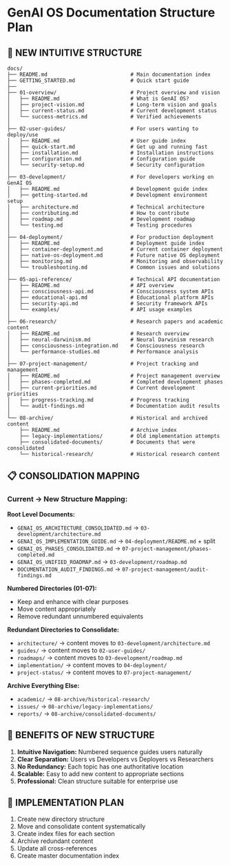 # GenAI OS Documentation Structure Plan

## 🎯 **NEW INTUITIVE STRUCTURE**

```
docs/
├── README.md                           # Main documentation index
├── GETTING_STARTED.md                  # Quick start guide
├── 
├── 01-overview/                        # Project overview and vision
│   ├── README.md                       # What is GenAI OS?
│   ├── project-vision.md               # Long-term vision and goals
│   ├── current-status.md               # Current development status
│   └── success-metrics.md              # Verified achievements
│
├── 02-user-guides/                     # For users wanting to deploy/use
│   ├── README.md                       # User guide index
│   ├── quick-start.md                  # Get up and running fast
│   ├── installation.md                 # Installation instructions
│   ├── configuration.md                # Configuration guide
│   └── security-setup.md               # Security configuration
│
├── 03-development/                     # For developers working on GenAI OS
│   ├── README.md                       # Development guide index
│   ├── getting-started.md              # Development environment setup
│   ├── architecture.md                 # Technical architecture
│   ├── contributing.md                 # How to contribute
│   ├── roadmap.md                      # Development roadmap
│   └── testing.md                      # Testing procedures
│
├── 04-deployment/                      # For production deployment
│   ├── README.md                       # Deployment guide index
│   ├── container-deployment.md         # Current container deployment
│   ├── native-os-deployment.md         # Future native OS deployment
│   ├── monitoring.md                   # Monitoring and observability
│   └── troubleshooting.md              # Common issues and solutions
│
├── 05-api-reference/                   # Technical API documentation
│   ├── README.md                       # API overview
│   ├── consciousness-api.md            # Consciousness system APIs
│   ├── educational-api.md              # Educational platform APIs
│   ├── security-api.md                 # Security framework APIs
│   └── examples/                       # API usage examples
│
├── 06-research/                        # Research papers and academic content
│   ├── README.md                       # Research overview
│   ├── neural-darwinism.md             # Neural Darwinism research
│   ├── consciousness-integration.md    # Consciousness research
│   └── performance-studies.md          # Performance analysis
│
├── 07-project-management/              # Project tracking and management
│   ├── README.md                       # Project management overview
│   ├── phases-completed.md             # Completed development phases
│   ├── current-priorities.md           # Current development priorities
│   ├── progress-tracking.md            # Progress tracking
│   └── audit-findings.md               # Documentation audit results
│
└── 08-archive/                         # Historical and archived content
    ├── README.md                       # Archive index
    ├── legacy-implementations/         # Old implementation attempts
    ├── consolidated-documents/         # Documents that were consolidated
    └── historical-research/            # Historical research content
```

## 📋 **CONSOLIDATION MAPPING**

### **Current → New Structure Mapping:**

**Root Level Documents:**
- `GENAI_OS_ARCHITECTURE_CONSOLIDATED.md` → `03-development/architecture.md`
- `GENAI_OS_IMPLEMENTATION_GUIDE.md` → `04-deployment/README.md` + split
- `GENAI_OS_PHASES_CONSOLIDATED.md` → `07-project-management/phases-completed.md`
- `GENAI_OS_UNIFIED_ROADMAP.md` → `03-development/roadmap.md`
- `DOCUMENTATION_AUDIT_FINDINGS.md` → `07-project-management/audit-findings.md`

**Numbered Directories (01-07):**
- Keep and enhance with clear purposes
- Move content appropriately
- Remove redundant unnumbered equivalents

**Redundant Directories to Consolidate:**
- `architecture/` → content moves to `03-development/architecture.md`
- `guides/` → content moves to `02-user-guides/`
- `roadmaps/` → content moves to `03-development/roadmap.md`
- `implementation/` → content moves to `04-deployment/`
- `project-status/` → content moves to `07-project-management/`

**Archive Everything Else:**
- `academic/` → `08-archive/historical-research/`
- `issues/` → `08-archive/legacy-implementations/`
- `reports/` → `08-archive/consolidated-documents/`

## 🎯 **BENEFITS OF NEW STRUCTURE**

1. **Intuitive Navigation:** Numbered sequence guides users naturally
2. **Clear Separation:** Users vs Developers vs Deployers vs Researchers
3. **No Redundancy:** Each topic has one authoritative location
4. **Scalable:** Easy to add new content to appropriate sections
5. **Professional:** Clean structure suitable for enterprise use

## 🚀 **IMPLEMENTATION PLAN**

1. Create new directory structure
2. Move and consolidate content systematically
3. Create index files for each section
4. Archive redundant content
5. Update all cross-references
6. Create master documentation index
